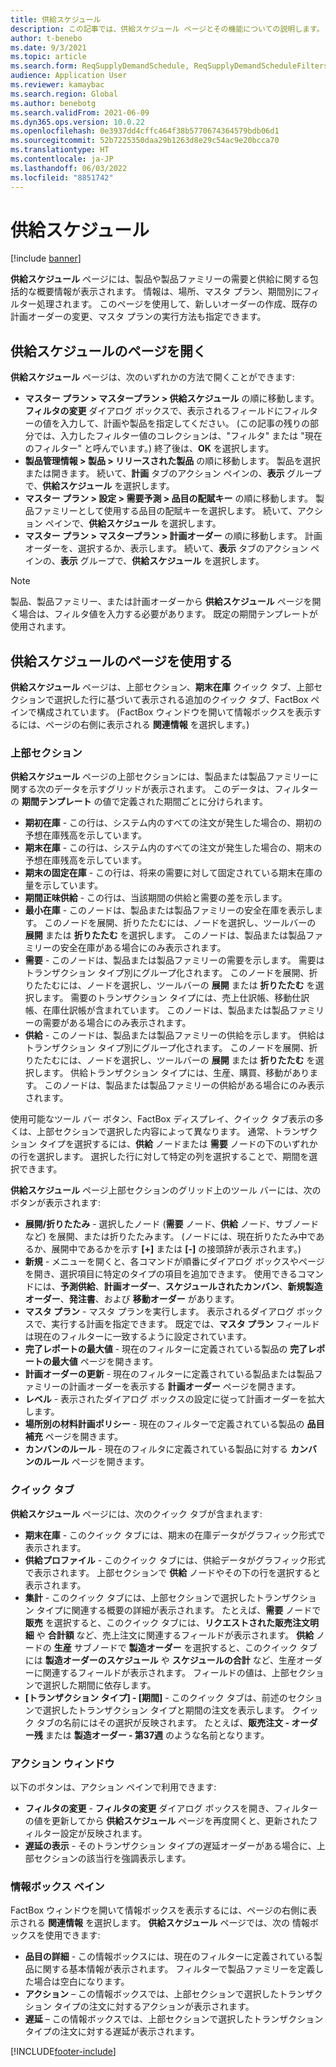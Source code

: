 ```yaml
---
title: 供給スケジュール
description: この記事では、供給スケジュール ページとその機能についての説明します。
author: t-benebo
ms.date: 9/3/2021
ms.topic: article
ms.search.form: ReqSupplyDemandSchedule, ReqSupplyDemandScheduleFilters, ReqSupplyDemandItemDetails, ReqTransFuturesActionsPart, ReqSupplyDemandOverviewLegendPart
audience: Application User
ms.reviewer: kamaybac
ms.search.region: Global
ms.author: benebotg
ms.search.validFrom: 2021-06-09
ms.dyn365.ops.version: 10.0.22
ms.openlocfilehash: 0e3937dd4cffc464f38b5770674364579bdb06d1
ms.sourcegitcommit: 52b7225350daa29b1263d8e29c54ac9e20bcca70
ms.translationtype: HT
ms.contentlocale: ja-JP
ms.lasthandoff: 06/03/2022
ms.locfileid: "8851742"
---
```

# <a name="supply-schedule"></a>供給スケジュール

[!include [banner](../includes/banner.md)]

**供給スケジュール** ページには、製品や製品ファミリーの需要と供給に関する包括的な概要情報が表示されます。 情報は、場所、マスタ プラン、期間別にフィルター処理されます。 このページを使用して、新しいオーダーの作成、既存の計画オーダーの変更、マスタ プランの実行方法も指定できます。

## <a name="open-the-supply-schedule-page"></a>供給スケジュールのページを開く

**供給スケジュール** ページは、次のいずれかの方法で開くことができます:

- **マスター プラン \> マスタープラン \> 供給スケジュール** の順に移動します。 **フィルタの変更** ダイアログ ボックスで、表示されるフィールドにフィルターの値を入力して、計画や製品を指定してください。 (この記事の残りの部分では、入力したフィルター値のコレクションは、"フィルタ" または "現在のフィルター" と呼んでいます。) 終了後は、**OK** を選択します。
- **製品管理情報 \> 製品 \> リリースされた製品** の順に移動します。 製品を選択または開きます。 続いて、**計画** タブのアクション ペインの、**表示** グループで、**供給スケジュール** を選択します。
- **マスター プラン \> 設定 \> 需要予測 \> 品目の配賦キー** の順に移動します。 製品ファミリーとして使用する品目の配賦キーを選択します。 続いて、アクション ペインで、**供給スケジュール** を選択します。
- **マスター プラン \> マスタープラン \> 計画オーダー** の順に移動します。 計画オーダーを、選択するか、表示します。 続いて、**表示** タブのアクション ペインの、**表示** グループで、**供給スケジュール** を選択します。

> [!NOTE]
> 製品、製品ファミリー、または計画オーダーから  **供給スケジュール** ページを開く場合は、フィルタ値を入力する必要があります。 既定の期間テンプレートが使用されます。

## <a name="use-the-supply-schedule-page"></a>供給スケジュールのページを使用する

**供給スケジュール** ページは、上部セクション、**期末在庫** クイック タブ、上部セクションで選択した行に基づいて表示される追加のクイック タブ、FactBox ペインで構成されています。 (FactBox ウィンドウを開いて情報ボックスを表示するには、ページの右側に表示される **関連情報** を選択します。)

### <a name="upper-section"></a>上部セクション

**供給スケジュール** ページの上部セクションには、製品または製品ファミリーに関する次のデータを示すグリッドが表示されます。 このデータは、フィルターの **期間テンプレート** の値で定義された期間ごとに分けられます。

- **期初在庫** - この行は、システム内のすべての注文が発生した場合の、期初の予想在庫残高を示しています。
- **期末在庫** - この行は、システム内のすべての注文が発生した場合の、期末の予想在庫残高を示しています。
- **期末の固定在庫** - この行は、将来の需要に対して固定されている期末在庫の量を示しています。
- **期間正味供給** - この行は、当該期間の供給と需要の差を示します。
- **最小在庫** - このノードは、製品または製品ファミリーの安全在庫を表示します。 このノードを展開、折りたたむには、ノードを選択し、ツールバーの **展開** または **折りたたむ** を選択します。 このノードは、製品または製品ファミリーの安全在庫がある場合にのみ表示されます。
- **需要** - このノードは、製品または製品ファミリーの需要を示します。 需要はトランザクション タイプ別にグループ化されます。 このノードを展開、折りたたむには、ノードを選択し、ツールバーの **展開** または **折りたたむ** を選択します。 需要のトランザクション タイプには、売上仕訳帳、移動仕訳帳、在庫仕訳帳が含まれています。 このノードは、製品または製品ファミリーの需要がある場合にのみ表示されます。
- **供給** - このノードは、製品または製品ファミリーの供給を示します。 供給はトランザクション タイプ別にグループ化されます。 このノードを展開、折りたたむには、ノードを選択し、ツールバーの **展開** または **折りたたむ** を選択します。 供給トランザクション タイプには、生産、購買、移動があります。 このノードは、製品または製品ファミリーの供給がある場合にのみ表示されます。

使用可能なツール バー ボタン、FactBox ディスプレイ、クイック タブ表示の多くは、上部セクションで選択した内容によって異なります。 通常、トランザクション タイプを選択するには、**供給** ノードまたは **需要** ノードの下のいずれかの行を選択します。 選択した行に対して特定の列を選択することで、期間を選択できます。

**供給スケジュール** ページ上部セクションのグリッド上のツール バーには、次のボタンが表示されます:

- **展開/折りたたみ** - 選択したノード (**需要** ノード、**供給** ノード、サブノードなど) を展開、または折りたたみます。 (ノードには、現在折りたたみ中であるか、展開中であるかを示す **\[+\]** または **\[-\]** の接頭辞が表示されます。)
- **新規** - メニューを開くと、各コマンドが順番にダイアログ ボックスやページを開き、選択項目に特定のタイプの項目を追加できます。 使用できるコマンドには、**予測供給**、**計画オーダー**、**スケジュールされたカンバン**、**新規製造オーダー**、**発注書**、および **移動オーダー** があります。
- **マスタ プラン** - マスタ プランを実行します。 表示されるダイアログ ボックスで、実行する計画を指定できます。 既定では、**マスタ プラン** フィールドは現在のフィルターに一致するように設定されています。
- **完了レポートの最大値** - 現在のフィルターに定義されている製品の **完了レポートの最大値** ページを開きます。
- **計画オーダーの更新** - 現在のフィルターに定義されている製品または製品ファミリーの計画オーダーを表示する **計画オーダー** ページを開きます。
- **レベル** - 表示されたダイアログ ボックスの設定に従って計画オーダーを拡大します。
- **場所別の材料計画ポリシー** - 現在のフィルターで定義されている製品の **品目補充** ページを開きます。
- **カンバンのルール** - 現在のフィルタに定義されている製品に対する **カンバンのルール** ページを開きます。

### <a name="fasttabs"></a>クイック タブ

**供給スケジュール** ページには、次のクイック タブが含まれます:

- **期末在庫** - このクイック タブには、期末の在庫データがグラフィック形式で表示されます。
- **供給プロファイル** - このクイック タブには、供給データがグラフィック形式で表示されます。 上部セクションで **供給** ノードやその下の行を選択すると表示されます。
- **集計** - このクイック タブには、上部セクションで選択したトランザクション タイプに関連する概要の詳細が表示されます。 たとえば、**需要** ノードで **販売** を選択すると、このクイック タブには、**リクエストされた販売注文明細** や **合計額** など、売上注文に関連するフィールドが表示されます。 **供給** ノードの **生産** サブノードで **製造オーダー** を選択すると、このクイック タブには **製造オーダーのスケジュール** や **スケジュールの合計** など、生産オーダーに関連するフィールドが表示されます。 フィールドの値は、上部セクションで選択した期間に依存します。 
- **\[トランザクション タイプ\] - \[期間\]** - このクイック タブは、前述のセクションで選択したトランザクション タイプと期間の注文を表示します。 クイック タブの名前にはその選択が反映されます。 たとえば、**販売注文 - オーダー残** または **製造オーダー - 第37週** のような名前となります。

### <a name="action-pane"></a>アクション ウィンドウ

以下のボタンは、アクション ペインで利用できます:

- **フィルタの変更** - **フィルタの変更** ダイアログ ボックスを開き、フィルターの値を更新してから **供給スケジュール** ページを再度開くと、更新されたフィルター設定が反映されます。
- **遅延の表示** - そのトランザクション タイプの遅延オーダーがある場合に、上部セクションの該当行を強調表示します。

### <a name="factbox-pane"></a>情報ボックス ペイン

FactBox ウィンドウを開いて情報ボックスを表示するには、ページの右側に表示される **関連情報** を選択します。 **供給スケジュール** ページでは、次の 情報ボックスを使用できます:

- **品目の詳細** - この情報ボックスには、現在のフィルターに定義されている製品に関する基本情報が表示されます。 フィルターで製品ファミリーを定義した場合は空白になります。
- **アクション** – この情報ボックスでは、上部セクションで選択したトランザクション タイプの注文に対するアクションが表示されます。
- **遅延** – この情報ボックスでは、上部セクションで選択したトランザクション タイプの注文に対する遅延が表示されます。

[!INCLUDE[footer-include](../../includes/footer-banner.md)]

